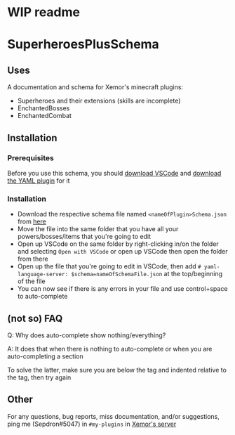 # WIP readme
# SuperheroesPlusSchema

## Uses
A documentation and schema for Xemor's minecraft plugins:
* Superheroes and their extensions (skills are incomplete)
* EnchantedBosses
* EnchantedCombat

## Installation
### Prerequisites
Before you use this schema, you should [download VSCode](https://code.visualstudio.com/) and [download the YAML plugin](https://marketplace.visualstudio.com/items?itemName=redhat.vscode-yaml) for it
### Installation
* Download the respective schema file named `<nameOfPlugin>Schema.json` from [here](https://github.com/Septillihedron/SuperheroesPlusSchema/releases/tag/v1.0.0)
* Move the file into the same folder that you have all your powers/bosses/items that you're going to edit
* Open up VSCode on the same folder by right-clicking in/on the folder and selecting `Open with VSCode` or open up VSCode then open the folder from there
* Open up the file that you're going to edit in VSCode, then add `# yaml-language-server: $schema=nameOfSchemaFile.json` at the top/beginning of the file
* You can now see if there is any errors in your file and use control+space to auto-complete

## (not so) FAQ
Q: Why does auto-complete show nothing/everything?

A: It does that when there is nothing to auto-complete or when you are auto-completing a section

To solve the latter, make sure you are below the tag and indented relative to the tag, then try again

## Other
For any questions, bug reports, miss documentation, and/or suggestions, ping me (Sepdron#5047) in `#my-plugins` in [Xemor's server](https://discord.gg/d7XA8nr)
